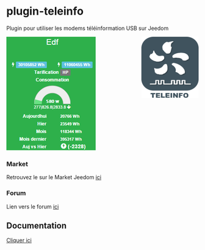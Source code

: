 # plugin-teleinfo

Plugin pour utiliser les modems téléinformation USB sur Jeedom

<img src="plugin_info/teleinfo_icon.png" align="right" height="160" width="150">

![teleinfo1](/docs/images/teleinfo_screenshot1.png)

### Market

Retrouvez le sur le Market Jeedom [ici](https://www.jeedom.com/market/index.php?v=d&p=market&type=plugin&&name=teleinfo)

### Forum

Lien vers le forum [ici](https://www.jeedom.com/forum/viewtopic.php?f=149&t=614)

## Documentation
[Cliquer ici](https://Jeedom-Plugins-Extra.github.io/plugin-teleinfo/)
